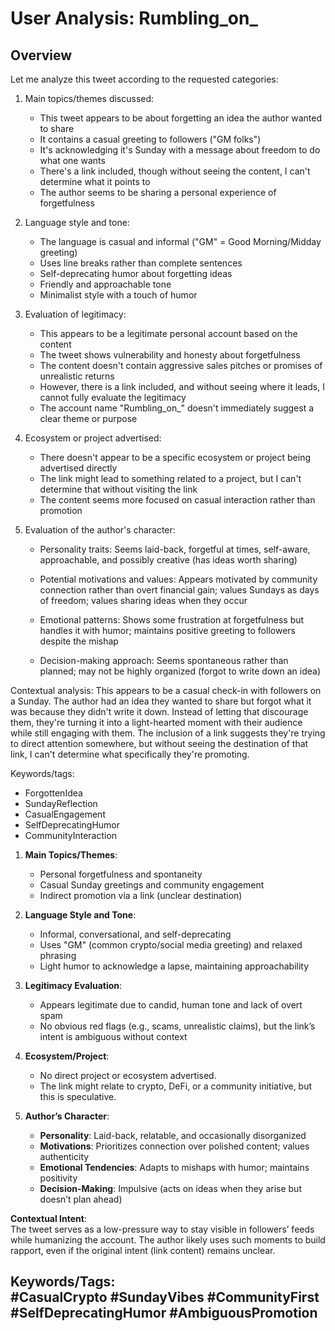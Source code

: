 # User Analysis: Rumbling_on_

## Overview

<think>
Let me analyze this tweet according to the requested categories:

1. Main topics/themes discussed:
   - This tweet appears to be about forgetting an idea the author wanted to share
   - It contains a casual greeting to followers ("GM folks")
   - It's acknowledging it's Sunday with a message about freedom to do what one wants
   - There's a link included, though without seeing the content, I can't determine what it points to
   - The author seems to be sharing a personal experience of forgetfulness

2. Language style and tone:
   - The language is casual and informal ("GM" = Good Morning/Midday greeting)
   - Uses line breaks rather than complete sentences
   - Self-deprecating humor about forgetting ideas
   - Friendly and approachable tone
   - Minimalist style with a touch of humor

3. Evaluation of legitimacy:
   - This appears to be a legitimate personal account based on the content
   - The tweet shows vulnerability and honesty about forgetfulness
   - The content doesn't contain aggressive sales pitches or promises of unrealistic returns
   - However, there is a link included, and without seeing where it leads, I cannot fully evaluate the legitimacy
   - The account name "Rumbling_on_" doesn't immediately suggest a clear theme or purpose

4. Ecosystem or project advertised:
   - There doesn't appear to be a specific ecosystem or project being advertised directly
   - The link might lead to something related to a project, but I can't determine that without visiting the link
   - The content seems more focused on casual interaction rather than promotion

5. Evaluation of the author's character:

   - Personality traits: Seems laid-back, forgetful at times, self-aware, approachable, and possibly creative (has ideas worth sharing)
   
   - Potential motivations and values: Appears motivated by community connection rather than overt financial gain; values Sundays as days of freedom; values sharing ideas when they occur
   
   - Emotional patterns: Shows some frustration at forgetfulness but handles it with humor; maintains positive greeting to followers despite the mishap
   
   - Decision-making approach: Seems spontaneous rather than planned; may not be highly organized (forgot to write down an idea)

Contextual analysis:
This appears to be a casual check-in with followers on a Sunday. The author had an idea they wanted to share but forgot what it was because they didn't write it down. Instead of letting that discourage them, they're turning it into a light-hearted moment with their audience while still engaging with them. The inclusion of a link suggests they're trying to direct attention somewhere, but without seeing the destination of that link, I can't determine what specifically they're promoting.

Keywords/tags:
- ForgottenIdea
- SundayReflection
- CasualEngagement
- SelfDeprecatingHumor
- CommunityInteraction
</think>

1. **Main Topics/Themes**:  
   - Personal forgetfulness and spontaneity  
   - Casual Sunday greetings and community engagement  
   - Indirect promotion via a link (unclear destination)  

2. **Language Style and Tone**:  
   - Informal, conversational, and self-deprecating  
   - Uses "GM" (common crypto/social media greeting) and relaxed phrasing  
   - Light humor to acknowledge a lapse, maintaining approachability  

3. **Legitimacy Evaluation**:  
   - Appears legitimate due to candid, human tone and lack of overt spam  
   - No obvious red flags (e.g., scams, unrealistic claims), but the link’s intent is ambiguous without context  

4. **Ecosystem/Project**:  
   - No direct project or ecosystem advertised.  
   - The link might relate to crypto, DeFi, or a community initiative, but this is speculative.  

5. **Author’s Character**:  
   - **Personality**: Laid-back, relatable, and occasionally disorganized  
   - **Motivations**: Prioritizes connection over polished content; values authenticity  
   - **Emotional Tendencies**: Adapts to mishaps with humor; maintains positivity  
   - **Decision-Making**: Impulsive (acts on ideas when they arise but doesn’t plan ahead)  

**Contextual Intent**:  
The tweet serves as a low-pressure way to stay visible in followers’ feeds while humanizing the account. The author likely uses such moments to build rapport, even if the original intent (link content) remains unclear.  

**Keywords/Tags**:  
#CasualCrypto #SundayVibes #CommunityFirst #SelfDeprecatingHumor #AmbiguousPromotion
---
